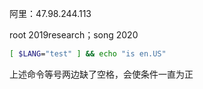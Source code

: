 阿里：47.98.244.113

root 2019research；song 2020

```bash
[ $LANG="test" ] && echo "is en.US"
```

上述命令等号两边缺了空格，会使条件一直为正